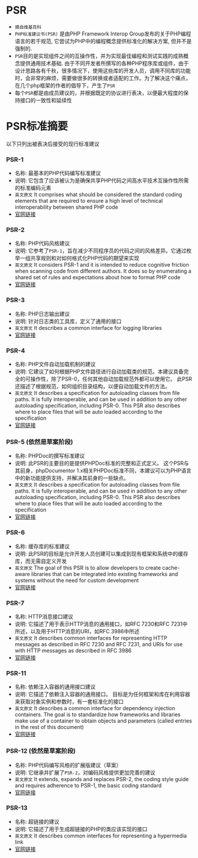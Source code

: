 # PSR
- `摘自维基百科`
- `PHP标准建议书(PSR)` 是由PHP Framework Interop Group发布的关于PHP编程语言的若干规范, 它尝试为PHP中的编程概念提供标准化的解决方案, 但并不是强制的.
- `PSR`目的是实现组件之间的互操作性，并为实现最佳编程和测试实践的成熟概念提供通用技术基础. 由于不同开发者所撰写的各种PHP程序库或组件，由于设计思路各有千秋，很多情况下，使用这些库的开发人员，调用不同库的功能时，会非常的麻烦，需要做很多的转换或者适配的工作。为了解决这个痛点，在几个php框架的作者的倡导下，产生了`PSR`
- 每个`PSR`都是由成员建议的，并根据既定的协议进行表决，以便最大程度的保持接口的一致性和延续性

# PSR标准摘要
以下只列出被表决后接受的现行标准建议
### PSR-1
- 名称: 最基本的PHP代码编写标准建议
- 说明: 它包含了应该被认为是确保共享PHP代码之间高水平技术互操作性所需的标准编码元素
- `英文原文` It comprises what should be considered the standard coding elements that are required to ensure a high level of technical interoperability between shared PHP code
- <a target="_blank" href="https://www.php-fig.org/psr/psr-1/">官网链接</a>

### PSR-2
- 名称: PHP代码风格建议
- 说明: 它参考了`PSR-1`，旨在减少不同程序员的代码之间的风格差异。它通过枚举一组共享规则和对如何格式化PHP代码的期望来实现
- `英文原文` It considers PSR-1 and it is intended to reduce cognitive friction when scanning code from different authors. It does so by enumerating a shared set of rules and expectations about how to format PHP code
- <a target="_blank" href="https://www.php-fig.org/psr/psr-2/">官网链接</a>

### PSR-3
- 名称: PHP日志输出建议
- 说明: 针对日志类的工具库，定义了通用的接口
- `英文原文` It describes a common interface for logging libraries
- <a target="_blank" href="https://www.php-fig.org/psr/psr-3/">官网链接</a>

### PSR-4
- 名称: PHP文件自动加载机制的建议
- 说明: 它建议了如何根据PHP文件路径进行自动加载类的规范。本建议具备完全的可操作性，除了PSR-0，任何其他自动加载规范外都可以使用它。 此PSR还描述了根据规范，如何组织目录结构，以便自动加载文件的方法。
- `英文原文` It describes a specification for autoloading classes from file paths. It is fully interoperable, and can be used in addition to any other autoloading specification, including PSR-0. This PSR also describes where to place files that will be auto loaded according to the specification
- <a target="_blank" href="https://www.php-fig.org/psr/psr-4/">官网链接</a>

### PSR-5 (依然是草案阶段)
- 名称: PHPDoc的撰写标准建议
- 说明: 此PSR的主要目的是提供PHPDoc标准的完整和正式定义。 这个PSR与其前身，phpDocumentor 1.x相关PHPDoc标准不同，本建议可以为PHP语言中的新功能提供支持，并解决其前身的一些缺点。
- `英文原文` It describes a specification for autoloading classes from file paths. It is fully interoperable, and can be used in addition to any other autoloading specification, including PSR-0. This PSR also describes where to place files that will be auto loaded according to the specification
- <a target="_blank" href="https://www.php-fig.org/psr/psr-5/">官网链接</a>

### PSR-6
- 名称: 缓存库的标准建议
- 说明: 此PSR的目标是允许开发人员创建可以集成到现有框架和系统中的缓存库，而无需自定义开发
- `英文原文` The goal of this PSR is to allow developers to create cache-aware libraries that can be integrated into existing frameworks and systems without the need for custom development
- <a target="_blank" href="https://www.php-fig.org/psr/psr-6/">官网链接</a>

### PSR-7
- 名称: HTTP消息接口建议
- 说明: 它描述了用于表示HTTP消息的通用接口，如RFC 7230和RFC 7231中所述，以及用于HTTP消息的URI，如RFC 3986中所述
- `英文原文` It describes common interfaces for representing HTTP messages as described in RFC 7230 and RFC 7231, and URIs for use with HTTP messages as described in RFC 3986
- <a target="_blank" href="https://www.php-fig.org/psr/psr-7/">官网链接</a>

### PSR-11
- 名称: 依赖注入容器的通用接口建议
- 说明: 它描述了依赖注入容器的通用接口。 目标是为任何框架和库在利用容器来获取对象实例和参数时，有一套标准化的接口
- `英文原文` It describes a common interface for dependency injection containers. The goal is to standardize how frameworks and libraries make use of a container to obtain objects and parameters (called entries in the rest of this document)
- <a target="_blank" href="https://github.com/container-interop/fig-standards/blob/master/proposed/container.md">官网链接</a>

### PSR-12 (依然是草案阶段)
- 名称: PHP代码编写风格的扩展版建议（草案）
- 说明: 它继承并扩展了`PSR-2`，对编码风格提供更加完善的建议
- `英文原文` It extends, expands and replaces PSR-2, the coding style guide and requires adherence to PSR-1, the basic coding standard
- <a target="_blank" href="https://github.com/php-fig/fig-standards/blob/master/proposed/extended-coding-style-guide.md">官网链接</a>

### PSR-13
- 名称: 超链接的建议
- 说明: 它描述了用于生成超链接的PHP的类应该实现的接口
- `英文原文` It describes common interfaces for representing a hypermedia link
- <a target="_blank" href="https://www.php-fig.org/psr/psr-13/">官网链接</a>